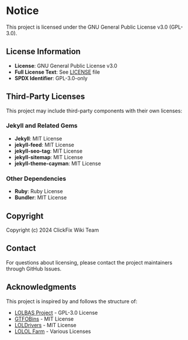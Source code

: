 # Notice

This project is licensed under the GNU General Public License v3.0 (GPL-3.0).

## License Information

- **License**: GNU General Public License v3.0
- **Full License Text**: See [LICENSE](LICENSE) file
- **SPDX Identifier**: GPL-3.0-only

## Third-Party Licenses

This project may include third-party components with their own licenses:

### Jekyll and Related Gems
- **Jekyll**: MIT License
- **jekyll-feed**: MIT License
- **jekyll-seo-tag**: MIT License
- **jekyll-sitemap**: MIT License
- **jekyll-theme-cayman**: MIT License

### Other Dependencies
- **Ruby**: Ruby License
- **Bundler**: MIT License

## Copyright

Copyright (c) 2024 ClickFix Wiki Team

## Contact

For questions about licensing, please contact the project maintainers through GitHub Issues.

## Acknowledgments

This project is inspired by and follows the structure of:
- [LOLBAS Project](https://github.com/LOLBAS-Project/LOLBAS) - GPL-3.0 License
- [GTFOBins](https://gtfobins.github.io/) - MIT License
- [LOLDrivers](https://loldrivers.io/) - MIT License
- [LOLOL Farm](https://lolol.farm/) - Various Licenses 